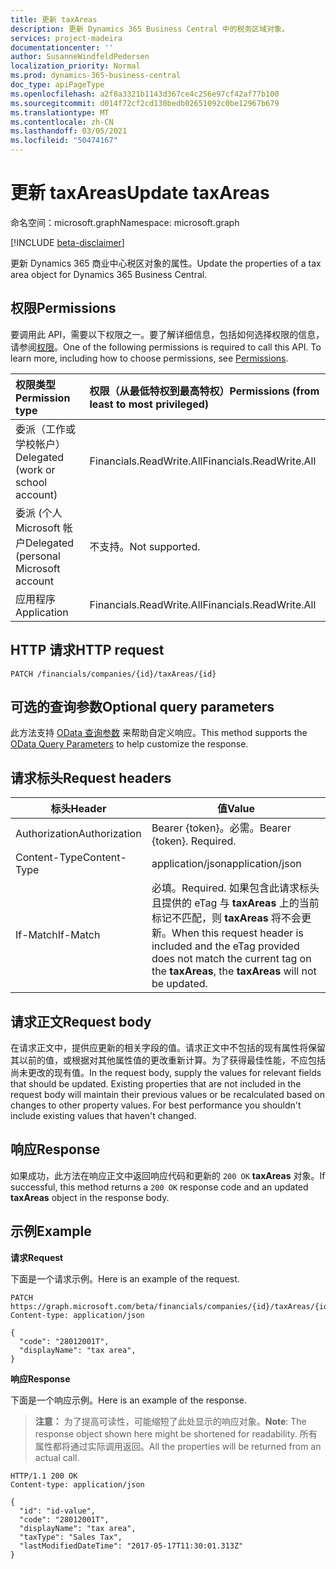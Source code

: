 ```yaml
---
title: 更新 taxAreas
description: 更新 Dynamics 365 Business Central 中的税务区域对象。
services: project-madeira
documentationcenter: ''
author: SusanneWindfeldPedersen
localization_priority: Normal
ms.prod: dynamics-365-business-central
doc_type: apiPageType
ms.openlocfilehash: a2f8a3321b1143d367ce4c256e97cf42af77b100
ms.sourcegitcommit: d014f72cf2cd130bedb02651092c0be12967b679
ms.translationtype: MT
ms.contentlocale: zh-CN
ms.lasthandoff: 03/05/2021
ms.locfileid: "50474167"
---
```

# <a name="update-taxareas"></a><span data-ttu-id="31c3f-103">更新 taxAreas</span><span class="sxs-lookup"><span data-stu-id="31c3f-103">Update taxAreas</span></span>

<span data-ttu-id="31c3f-104">命名空间：microsoft.graph</span><span class="sxs-lookup"><span data-stu-id="31c3f-104">Namespace: microsoft.graph</span></span>

[!INCLUDE [beta-disclaimer](../../includes/beta-disclaimer.md)]

<span data-ttu-id="31c3f-105">更新 Dynamics 365 商业中心税区对象的属性。</span><span class="sxs-lookup"><span data-stu-id="31c3f-105">Update the properties of a tax area object for Dynamics 365 Business Central.</span></span>

## <a name="permissions"></a><span data-ttu-id="31c3f-106">权限</span><span class="sxs-lookup"><span data-stu-id="31c3f-106">Permissions</span></span>
<span data-ttu-id="31c3f-p101">要调用此 API，需要以下权限之一。要了解详细信息，包括如何选择权限的信息，请参阅[权限](/graph/permissions-reference)。</span><span class="sxs-lookup"><span data-stu-id="31c3f-p101">One of the following permissions is required to call this API. To learn more, including how to choose permissions, see [Permissions](/graph/permissions-reference).</span></span>

|<span data-ttu-id="31c3f-109">权限类型</span><span class="sxs-lookup"><span data-stu-id="31c3f-109">Permission type</span></span> |<span data-ttu-id="31c3f-110">权限（从最低特权到最高特权）</span><span class="sxs-lookup"><span data-stu-id="31c3f-110">Permissions (from least to most privileged)</span></span>|
|:---------------|:------------------------------------------|
|<span data-ttu-id="31c3f-111">委派（工作或学校帐户）</span><span class="sxs-lookup"><span data-stu-id="31c3f-111">Delegated (work or school account)</span></span>|<span data-ttu-id="31c3f-112">Financials.ReadWrite.All</span><span class="sxs-lookup"><span data-stu-id="31c3f-112">Financials.ReadWrite.All</span></span> |
|<span data-ttu-id="31c3f-113">委派 (个人 Microsoft 帐户</span><span class="sxs-lookup"><span data-stu-id="31c3f-113">Delegated (personal Microsoft account</span></span>|<span data-ttu-id="31c3f-114">不支持。</span><span class="sxs-lookup"><span data-stu-id="31c3f-114">Not supported.</span></span>|
|<span data-ttu-id="31c3f-115">应用程序</span><span class="sxs-lookup"><span data-stu-id="31c3f-115">Application</span></span>|<span data-ttu-id="31c3f-116">Financials.ReadWrite.All</span><span class="sxs-lookup"><span data-stu-id="31c3f-116">Financials.ReadWrite.All</span></span>|

## <a name="http-request"></a><span data-ttu-id="31c3f-117">HTTP 请求</span><span class="sxs-lookup"><span data-stu-id="31c3f-117">HTTP request</span></span>

```
PATCH /financials/companies/{id}/taxAreas/{id}
```

## <a name="optional-query-parameters"></a><span data-ttu-id="31c3f-118">可选的查询参数</span><span class="sxs-lookup"><span data-stu-id="31c3f-118">Optional query parameters</span></span>
<span data-ttu-id="31c3f-119">此方法支持 [OData 查询参数](/graph/query-parameters) 来帮助自定义响应。</span><span class="sxs-lookup"><span data-stu-id="31c3f-119">This method supports the [OData Query Parameters](/graph/query-parameters) to help customize the response.</span></span>

## <a name="request-headers"></a><span data-ttu-id="31c3f-120">请求标头</span><span class="sxs-lookup"><span data-stu-id="31c3f-120">Request headers</span></span>
|<span data-ttu-id="31c3f-121">标头</span><span class="sxs-lookup"><span data-stu-id="31c3f-121">Header</span></span>|<span data-ttu-id="31c3f-122">值</span><span class="sxs-lookup"><span data-stu-id="31c3f-122">Value</span></span>|
|------|-----|
|<span data-ttu-id="31c3f-123">Authorization</span><span class="sxs-lookup"><span data-stu-id="31c3f-123">Authorization</span></span> |<span data-ttu-id="31c3f-p102">Bearer {token}。必需。</span><span class="sxs-lookup"><span data-stu-id="31c3f-p102">Bearer {token}. Required.</span></span>|
|<span data-ttu-id="31c3f-126">Content-Type</span><span class="sxs-lookup"><span data-stu-id="31c3f-126">Content-Type</span></span>  |<span data-ttu-id="31c3f-127">application/json</span><span class="sxs-lookup"><span data-stu-id="31c3f-127">application/json</span></span>|
|<span data-ttu-id="31c3f-128">If-Match</span><span class="sxs-lookup"><span data-stu-id="31c3f-128">If-Match</span></span>      |<span data-ttu-id="31c3f-129">必填。</span><span class="sxs-lookup"><span data-stu-id="31c3f-129">Required.</span></span> <span data-ttu-id="31c3f-130">如果包含此请求标头且提供的 eTag 与 **taxAreas** 上的当前标记不匹配，则 **taxAreas** 将不会更新。</span><span class="sxs-lookup"><span data-stu-id="31c3f-130">When this request header is included and the eTag provided does not match the current tag on the **taxAreas**, the **taxAreas** will not be updated.</span></span> |

## <a name="request-body"></a><span data-ttu-id="31c3f-131">请求正文</span><span class="sxs-lookup"><span data-stu-id="31c3f-131">Request body</span></span>
<span data-ttu-id="31c3f-p104">在请求正文中，提供应更新的相关字段的值。请求正文中不包括的现有属性将保留其以前的值，或根据对其他属性值的更改重新计算。为了获得最佳性能，不应包括尚未更改的现有值。</span><span class="sxs-lookup"><span data-stu-id="31c3f-p104">In the request body, supply the values for relevant fields that should be updated. Existing properties that are not included in the request body will maintain their previous values or be recalculated based on changes to other property values. For best performance you shouldn't include existing values that haven't changed.</span></span>

## <a name="response"></a><span data-ttu-id="31c3f-135">响应</span><span class="sxs-lookup"><span data-stu-id="31c3f-135">Response</span></span>
<span data-ttu-id="31c3f-136">如果成功，此方法在响应正文中返回响应代码和更新的 `200 OK` **taxAreas** 对象。</span><span class="sxs-lookup"><span data-stu-id="31c3f-136">If successful, this method returns a `200 OK` response code and an updated **taxAreas** object in the response body.</span></span>

## <a name="example"></a><span data-ttu-id="31c3f-137">示例</span><span class="sxs-lookup"><span data-stu-id="31c3f-137">Example</span></span>

<span data-ttu-id="31c3f-138">**请求**</span><span class="sxs-lookup"><span data-stu-id="31c3f-138">**Request**</span></span>

<span data-ttu-id="31c3f-139">下面是一个请求示例。</span><span class="sxs-lookup"><span data-stu-id="31c3f-139">Here is an example of the request.</span></span>
```http
PATCH https://graph.microsoft.com/beta/financials/companies/{id}/taxAreas/{id}
Content-type: application/json

{
  "code": "28012001T",
  "displayName": "tax area",
}
```

<span data-ttu-id="31c3f-140">**响应**</span><span class="sxs-lookup"><span data-stu-id="31c3f-140">**Response**</span></span>

<span data-ttu-id="31c3f-141">下面是一个响应示例。</span><span class="sxs-lookup"><span data-stu-id="31c3f-141">Here is an example of the response.</span></span> 

> <span data-ttu-id="31c3f-142">**注意：** 为了提高可读性，可能缩短了此处显示的响应对象。</span><span class="sxs-lookup"><span data-stu-id="31c3f-142">**Note**: The response object shown here might be shortened for readability.</span></span> <span data-ttu-id="31c3f-143">所有属性都将通过实际调用返回。</span><span class="sxs-lookup"><span data-stu-id="31c3f-143">All the properties will be returned from an actual call.</span></span>

```http
HTTP/1.1 200 OK
Content-type: application/json

{
  "id": "id-value",
  "code": "28012001T",
  "displayName": "tax area",
  "taxType": "Sales Tax",
  "lastModifiedDateTime": "2017-05-17T11:30:01.313Z"
}
```



